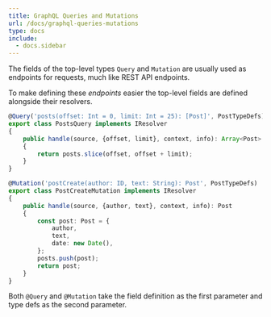 ```yaml
---
title: GraphQL Queries and Mutations
url: /docs/graphql-queries-mutations
type: docs
include:
  - docs.sidebar
---
```


The fields of the top-level types `Query` and `Mutation` are usually used as endpoints
for requests, much like REST API endpoints.

To make defining these _endpoints_ easier the top-level fields are defined alongside their resolvers.

```ts
@Query('posts(offset: Int = 0, limit: Int = 25): [Post]', PostTypeDefs)
export class PostsQuery implements IResolver
{
    public handle(source, {offset, limit}, context, info): Array<Post>
    {
        return posts.slice(offset, offset + limit);
    }
}

@Mutation('postCreate(author: ID, text: String): Post', PostTypeDefs)
export class PostCreateMutation implements IResolver
{
    public handle(source, {author, text}, context, info): Post
    {
        const post: Post = {
            author,
            text,
            date: new Date(),
        };
        posts.push(post);
        return post;
    }
}
```

Both `@Query` and `@Mutation` take the field definition as the first parameter
and type defs as the second parameter.
